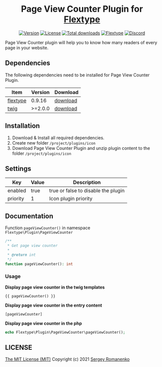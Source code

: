 <h1 align="center">Page View Counter Plugin for <a href="https://flextype.org/">Flextype</a></h1>

<p align="center">
<a href="https://github.com/flextype-plugins/page-view-counter/releases"><img alt="Version" src="https://img.shields.io/github/release/flextype-plugins/icon.svg?label=version&color=black"></a> <a href="https://github.com/flextype-plugins/icon"><img src="https://img.shields.io/badge/license-MIT-blue.svg?color=black" alt="License"></a> <a href="https://github.com/flextype-plugins/icon"><img src="https://img.shields.io/github/downloads/flextype-plugins/page-view-counter/total.svg?color=black" alt="Total downloads"></a> <a href="https://github.com/flextype/flextype"><img src="https://img.shields.io/badge/Flextype-0.9.16-green.svg?color=black" alt="Flextype"></a> <a href=""><img src="https://img.shields.io/discord/423097982498635778.svg?logo=discord&color=black&label=Discord%20Chat" alt="Discord"></a>
</p>

Page View Counter plugin will help you to know how many readers of every page in your website.

## Dependencies

The following dependencies need to be installed for Page View Counter Plugin.

| Item | Version | Download |
|---|---|---|
| [flextype](https://github.com/flextype/flextype) | 0.9.16 | [download](https://github.com/flextype/flextype/releases) |
| [twig](https://github.com/flextype-plugins/twig) | >=2.0.0 | [download](https://github.com/flextype-plugins/twig/releases) |

## Installation

1. Download & Install all required dependencies.
2. Create new folder `/project/plugins/icon`
3. Download Page View Counter Plugin and unzip plugin content to the folder `/project/plugins/icon`

## Settings

| Key | Value | Description |
|---|---|---|
| enabled | true | true or false to disable the plugin |
| priority | 1 | Icon plugin priority |

## Documentation

Function `pageViewCounter()` in namespace `Flextype\Plugin\PageViewCounter`

```php
/**
 * Get page view counter
 *
 * @return int
 */
function pageViewCounter(): int
```

### Usage

**Display page view counter in the twig templates**

```
{{ pageViewCounter() }}
```

**Display page view counter in the entry content**
```
[pageViewCounter]
```

**Display page view counter in the php**

```php
echo Flextype\Plugin\PageViewCounter\pageViewCounter();
```

## LICENSE
[The MIT License (MIT)](https://github.com/flextype-plugins/page-view-counter/blob/master/LICENSE.txt)
Copyright (c) 2021 [Sergey Romanenko](https://github.com/Awilum)
